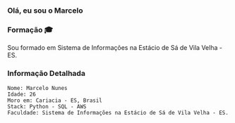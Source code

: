 ### Olá, eu sou o Marcelo


### Formação 🎓

Sou formado em Sistema de Informações na Estácio de Sá de Vila Velha - ES.

### Informação Detalhada

    Nome: Marcelo Nunes
    Idade: 26
    Moro em: Cariacia - ES, Brasil
    Stack: Python - SQL - AWS
    Faculdade: Sistema de Informações na Estácio de Sá de Vila Velha - ES.
    
